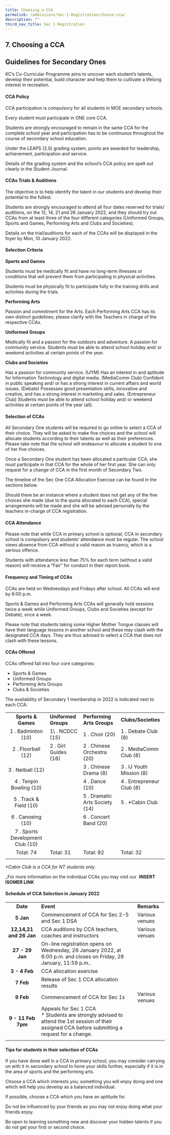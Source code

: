 ```yaml
---
title: Choosing a CCA
permalink: /admissions/Sec-1-Registration/choose-cca/
description: ""
third_nav_title: Sec 1 Registration
---
```

## 7\. Choosing a CCA

Guidelines for Secondary Ones
-----------------------------

KC’s Co-Curricular Programme aims to uncover each student’s talents, develop their potential, build character and help them to cultivate a lifelong interest in recreation.  

#### CCA Policy

CCA participation is compulsory for all students in MOE secondary schools.

Every student must participate in ONE core CCA.

Students are strongly encouraged to remain in the same CCA for the complete school year and participation has to be continuous throughout the course of secondary school education.

Under the LEAPS (2.0) grading system, points are awarded for leadership, achievement, participation and service.

Details of the grading system and the school’s CCA policy are spelt out clearly in the Student Journal.

#### CCAs Trials & Auditions

The objective is to help identify the talent in our students and develop their potential to the fullest.

Students are strongly encouraged to attend all four dates reserved for trials/ auditions, on the 12, 14, 21 and 26 January 2022, and they should try out CCAs from at least three of the four different categories (Uniformed Groups, Sports and Games, Performing Arts and Clubs and Societies).

Details on the trial/auditions for each of the CCAs will be displayed in the foyer by Mon, 10 January 2022.

#### Selection Criteria

**Sports and Games**

Students must be medically fit and have no long-term illnesses or conditions that will prevent them from participating in physical activities.

Students must be physically fit to participate fully in the training drills and activities during the trials.

**Performing Arts**

Passion and commitment for the Arts. Each Performing Arts CCA has its own distinct guidelines; please clarify with the Teachers in charge of the respective CCAs.

**Uniformed Groups**

Medically fit and a passion for the outdoors and adventure. A passion for community service. Students must be able to attend school holiday and/ or weekend activities at certain points of the year.

**Clubs and Societies**

Has a passion for community service. (IJYM) Has an interest in and aptitude for Information Technology and digital media. (MediaComm Club) Confident in public speaking and/ or has a strong interest in current affairs and world issues. (Debate) Possesses good presentation skills, innovative and creative, and has a strong interest in marketing and sales. (Entrepreneur Club) Students must be able to attend school holiday and/ or weekend activities at certain points of the year (all).

#### Selection of CCAs

All Secondary One students will be required to go online to select a CCA of their choice. They will be asked to make five choices and the school will allocate students according to their talents as well as their preferences.  Please take note that the school will endeavour to allocate a student to one of her five choices.

Once a Secondary One student has been allocated a particular CCA, she must participate in that CCA for the whole of her first year. She can only request for a change of CCA in the first month of Secondary Two.

The timeline of the Sec One CCA Allocation Exercise can be found in the sections below.

Should there be an instance where a student does not get any of the five choices she made (due to the quota allocated to each CCA), special arrangements will be made and she will be advised personally by the teachers in-charge of CCA registration.

#### CCA Attendance

Please note that while CCA in primary school is optional, CCA in secondary school is compulsory and students’ attendance must be regular. The school views absence from CCA without a valid reason as truancy, which is a serious offence. 

Students with attendance less than 75% for each term (without a valid reason) will receive a “Fair” for conduct in their report book.

#### Frequency and Timing of CCAs

CCAs are held on Wednesdays and Fridays after school. All CCAs will end by 6:00 p.m.

Sports & Games and Performing Arts CCAs will generally hold sessions twice a week while Uniformed Groups, Clubs and Societies (except for Debate), once a week.

Please note that students taking some Higher Mother Tongue classes will have their language lessons in another school and these may clash with the designated CCA days. They are thus advised to select a CCA that does not clash with these lessons.

#### CCAs Offered

CCAs offered fall into four core categories:

*   Sports & Games
*   Uniformed Groups
*   Performing Arts Groups
*   Clubs & Societies

The availability of Secondary 1 membership in 2022 is indicated next to each CCA:

|  |  |  |  |
|:---:|---|---|---|
| **Sports & Games** | **Uniformed Groups** | **Performing Arts Groups** | **Clubs/Societies** |
| 1 \. Badminton (10) | 1\ . NCDCC (15) | 1 \. Choir (20) | 1 \. Debate Club (8) |
| 2 \. Floorball (12) | 2 \. Girl Guides (16) | 2 \. Chinese Orchestra (20) | 2 \. MediaComm Club (8) |
| 3 \. Netball (12) |  | 3 \. Chinese Drama (8) | 3 \. IJ Youth Mission (8) |
| 4 \. Tenpin Bowling (10) |  | 4 \. Dance (10) | 4 \. Entrepreneur Club (8) |
| 5 \. Track & Field (10) |  | 5 \. Dramatic Arts Society (14) | 5 \. \*Cabin Club |
| 6 \. Canoeing (10) |  | 6 \. Concert Band (20) |  |
| 7 \. Sports Development Club (10) |  |  |  |
| Total: 74 | Total: 31 | Total: 92 | Total: 32 |
|  |  |  |  |

_\*Cabin Club is a CCA for NT students only._

_For more information on the individual CCAs you may visit our  **INSERT ISOMER LINK**

#### Schedule of CCA Selection in January 2022

|  |  |  |
|:---:|---|---|
| **Date** | **Event** | **Remarks** |
| **5 Jan** | Commencement of CCA for Sec 2-5 and Sec 1 DSA | Various venues |
| **12,14,21 and 26 Jan** | CCA auditions by CCA teachers, coaches and instructors | Various venues |
| **27 - 29 Jan** | On-line registration opens on Wednesday, 26 January 2022, at 6:00 p.m. and closes on Friday, 28 January, 11:59 p.m.. |  |
| **3 - 4 Feb** | CCA allocation exercise |  |
| **7 Feb** | Release of Sec 1 CCA allocation results |  |
| **9 Feb** | Commencement of CCA for Sec 1s | Various venues |
| **9 - 11 Feb**  <br>**7pm** | Appeals for Sec 1 CCA<br>*   Students are strongly advised to attend the 1st session of their assigned CCA before submitting a request for a change. |  |
|  |  |  |

#### Tips for students in their selection of CCAs

If you have done well in a CCA in primary school, you may consider carrying on with it in secondary school to hone your skills further, especially if it is in the area of sports and the performing arts.

Choose a CCA which interests you; something you will enjoy doing and one which will help you develop as a balanced individual.

If possible, choose a CCA which you have an aptitude for.

Do not be influenced by your friends as you may not enjoy doing what your friends enjoy.

Be open to learning something new and discover your hidden talents if you do not get your first or second choice.
